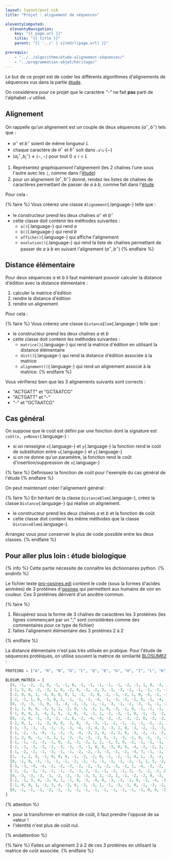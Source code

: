 ```yaml
---
layout: layout/post.njk 
title: "Projet : alignement de séquences"

eleventyComputed:
  eleventyNavigation:
    key: "{{ page.url }}"
    title: "{{ title }}"
    parent: "{{ '../' | siteUrl(page.url) }}"

prerequis:
    - "../../algorithme/étude-alignement-séquences/"
    - "../programmation-objet/héritage/"
---
```


<!-- début résumé -->

Le but de ce projet est de coder les différents algorithmes d'alignements de séquences vus dans la partie [étude](../../algorithme/étude-alignement-séquences).

On considérera pour ce projet que le caractère *"-"* ne fait **pas** parti de l'alphabet $\mathcal{A}$ utilisé.

## Alignement

On rappelle qu'un alignement est un couple de deux séquences $(a^\star, b^\star)$ tels que :

* $a^\star$ et $b^\star$ soient de même longueur $L$
* chaque caractère de $a^\star$ et $b^\star$ soit dans $\mathcal{A} \cup \{ - \}$
* $(a^\star_i, b^\star_i) \neq (-,-)$ pour tout $0 \leq i < L$

1. Représentez *graphiquement* l'alignement (les 2 chaînes l'une sous l'autre avec les `|`, comme dans l'[étude](../../algorithme/étude-alignement-séquences#distance-entre-chaines-))
2. pour un alignement $(a^\star, b^\star)$ donné, rendez les listes de chaînes de caractères permettant de passer de $a$ à $b$, comme fait dans l'[étude](../../algorithme/étude-alignement-séquences#évolution-dune-séquence-en-lautre)

Pour cela :

{% faire %}
Vous créerez une classe `Alignement`{.language-} telle que :

* le constructeur prend les deux chaînes $a^\star$ et $b^\star$
* cette classe doit contenir les méthodes suivantes :
  * `a()`{.language-} qui rend $a$
  * `b()`{.language-} qui rend $b$
  * `affiche()`{.language-} qui affiche l'alignement
  * `evolution()`{.language-} qui rend la liste de chaînes permettant de passer de $a$ à $b$ en suivant l'alignement $(a^\star, b^\star)$
{% endfaire %}

## Distance élémentaire

Pour deux séquences $a$ et $b$ il faut maintenant pouvoir calculer la distance d'édition avec la distance élémentaire :

1. calculer la matrice d'édition
2. rendre la distance d'édition
3. rendre un alignement

Pour cela :

{% faire %}
Vous créerez une classe `DistanceElem`{.language-} telle que :

* le constructeur prend les deux chaînes $a$ et $b$
* cette classe doit contenir les méthodes suivantes :
  * `matrice()`{.language-} qui rend la matrice d'édition en utilisant la distance élémentaire
  * `dist()`{.language-} qui rend la distance d'édition associée à la matrice
  * `alignement()`{.language-} qui rend un alignement associé à la matrice.
{% endfaire %}

Vous vérifierez bien que les 3 alignements suivants sont corrects :

* "ACTGATT" et "GCTAATCG"
* "ACTGATT" et "-"
* "-" et "GCTAATCG"

## Cas général

On suppose que le coût est défini par une fonction dont la signature est `coût(x, y=None)`{.language-} :

* si on renseigne `x`{.language-} et `y`{.language-} la fonction rend le coût de substitution entre `x`{.language-} et `y`{.language-}
* si on ne donne qu'un paramètre, la fonction rend le coût d'insertion/suppression de `x`{.language-}

{% faire %}
Définissez la fonction de coût pour l'exemple du cas général de l'étude
{% endfaire %}

On peut maintenant créer l'alignement général :

{% faire %}
En héritant de la classe `DistanceElem`{.language-}, créez la classe `Distance`{.language-} qui réalise un alignement.

* le constructeur prend les deux chaînes $a$ et $b$ et la fonction de coût
* cette classe doit contenir les même méthodes que la classe `DistanceElem`{.language-}.

Arrangez vous pour conserver le plus de code possible entre les deux classes.
{% endfaire %}

## Pour aller plus loin : étude biologique

{% info %}
Cette partie nécessite de connaître les dictionnaires python.
{% endinfo %}

Le fichier texte [pro-opsines.edi](./pro-opsines.edi) contient le code (sous la formes d'acides aminées) de 3 protéines d'[opsines](https://fr.wikipedia.org/wiki/Opsine) qui permettent aux humains de voir en couleur. Ces 3 protéines dérivent d'un ancêtre commun.

{% faire %}

1. Récupérez sous la forme de 3 chaînes de caractères les 3 protéines (les lignes commençant par un ";" sont considérées comme des commentaires pour ce type de fichier)
2. faites l'alignement élémentaire des 3 protéines 2 à 2

{% endfaire %}

La distance élémentaire n'est pas très utilisée en pratique. Pour l'étude de séquences protéiques, on utilise souvent la matrice de similarité [BLOSUM62](https://en.wikipedia.org/wiki/BLOSUM) :

```python
PROTEINS = ["A", "R", "N", "D", "C", "Q", "E", "G", "H", "I", "L", "K", "M", "F", "P", "S", "T", "W", "Y", "V", "B", "Z", "X"]

BLOSUM_MATRIX = [
  [4, -1, -2, -2, 0, -1, -1, 0, -2, -1, -1, -1, -1, -2, -1, 1, 0, -3, -2, 0, -2, -1, 0],
  [-1, 5, 0, -2, -3, 1, 0, -2, 0, -3, -2, 2, -1, -3, -2, -1, -1, -3, -2, -3, -1, 0, -1],
  [-2, 0, 6, 1, -3, 0, 0, 0, 1, -3, -3, 0, -2, -3, -2, 1, 0, -4, -2, -3, 3, 0, -1],
  [-2, -2, 1, 6, -3, 0, 2, -1, -1, -3, -4, -1, -3, -3, -1, 0, -1, -4, -3, -3, 4, 1, -1],
  [0, -3, -3, -3, 9, -3, -4, -3, -3, -1, -1, -3, -1, -2, -3, -1, -1, -2, -2, -1, -3, -3, -2],
  [-1, 1, 0, 0, -3, 5, 2, -2, 0, -3, -2, 1, 0, -3, -1, 0, -1, -2, -1, -2, 0, 3, -1],
  [-1, 0, 0, 2, -4, 2, 5, -2, 0, -3, -3, 1, -2, -3, -1, 0, -1, -3, -2, -2, 1, 4, -1],
  [0, -2, 0, -1, -3, -2, -2, 6, -2, -4, -4, -2, -3, -3, -2, 0, -2, -2, -3, -3, -1, -2, -1],
  [-2, 0, 1, -1, -3, 0, 0, -2, 8, -3, -3, -1, -2, -1, -2, -1, -2, -2, 2, -3, 0, 0, -1],
  [-1, -3, -3, -3, -1, -3, -3, -4, -3, 4, 2, -3, 1, 0, -3, -2, -1, -3, -1, 3, -3, -3, -1],
  [-1, -2, -3, -4, -1, -2, -3, -4, -3, 2, 4, -2, 2, 0, -3, -2, -1, -2, -1, 1, -4, -3, -1],
  [-1, 2, 0, -1, -3, 1, 1, -2, -1, -3, -2, 5, -1, -3, -1, 0, -1, -3, -2, -2, 0, 1, -1],
  [-1, -1, -2, -3, -1, 0, -2, -3, -2, 1, 2, -1, 5, 0, -2, -1, -1, -1, -1, 1, -3, -1, -1],
  [-2, -3, -3, -3, -2, -3, -3, -3, -1, 0, 0, -3, 0, 6, -4, -2, -2, 1, 3, -1, -3, -3, -1],
  [-1, -2, -2, -1, -3, -1, -1, -2, -2, -3, -3, -1, -2, -4, 7, -1, -1, -4, -3, -2, -2, -1, -2],
  [1, -1, 1, 0, -1, 0, 0, 0, -1, -2, -2, 0, -1, -2, -1, 4, 1, -3, -2, -2, 0, 0, 0],
  [0, -1, 0, -1, -1, -1, -1, -2, -2, -1, -1, -1, -1, -2, -1, 1, 5, -2, -2, 0, -1, -1, 0],
  [-3, -3, -4, -4, -2, -2, -3, -2, -2, -3, -2, -3, -1, 1, -4, -3, -2, 11, 2, -3, -4, -3, -2],
  [-2, -2, -2, -3, -2, -1, -2, -3, 2, -1, -1, -2, -1, 3, -3, -2, -2, 2, 7, -1, -3, -2, -1],
  [0, -3, -3, -3, -1, -2, -2, -3, -3, 3, 1, -2, 1, -1, -2, -2, 0, -3, -1, 4, -3, -2, -1],
  [-2, -1, 3, 4, -3, 0, 1, -1, 0, -3, -4, 0, -3, -3, -2, 0, -1, -4, -3, -3, 4, 1, -1],
  [-1, 0, 0, 1, -3, 3, 4, -2, 0, -3, -3, 1, -1, -3, -1, 0, -1, -3, -2, -2, 1, 4, -1],
  [0, -1, -1, -1, -2, -1, -1, -1, -1, -1, -1, -1, -1, -1, -2, 0, 0, -2, -1, -1, -1, -1, -1]
]
```

{% attention %}

* pour la transformer en matrice de coût, il faut prendre l'opposé de sa valeur !
* l'identité n'est plus de coût nul.

{% endattention %}

{% faire %}
Faites un alignement 2 à 2 de ces 3 protéines en utilisant la matrice de coût associée.
{% endfaire %}
